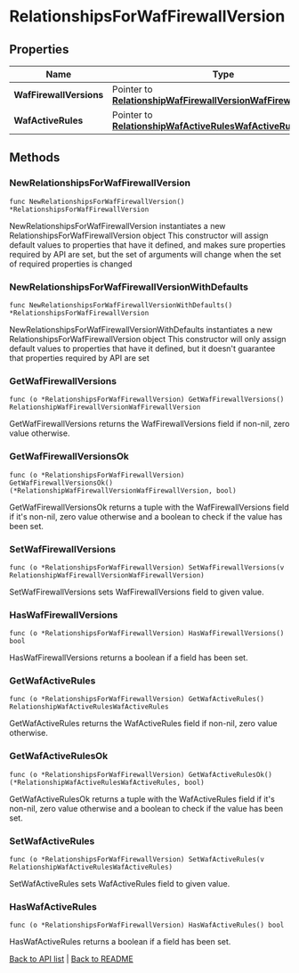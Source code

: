 # RelationshipsForWafFirewallVersion

## Properties

Name | Type | Description | Notes
------------ | ------------- | ------------- | -------------
**WafFirewallVersions** | Pointer to [**RelationshipWafFirewallVersionWafFirewallVersion**](RelationshipWafFirewallVersionWafFirewallVersion.md) |  | [optional] 
**WafActiveRules** | Pointer to [**RelationshipWafActiveRulesWafActiveRules**](RelationshipWafActiveRulesWafActiveRules.md) |  | [optional] 

## Methods

### NewRelationshipsForWafFirewallVersion

`func NewRelationshipsForWafFirewallVersion() *RelationshipsForWafFirewallVersion`

NewRelationshipsForWafFirewallVersion instantiates a new RelationshipsForWafFirewallVersion object
This constructor will assign default values to properties that have it defined,
and makes sure properties required by API are set, but the set of arguments
will change when the set of required properties is changed

### NewRelationshipsForWafFirewallVersionWithDefaults

`func NewRelationshipsForWafFirewallVersionWithDefaults() *RelationshipsForWafFirewallVersion`

NewRelationshipsForWafFirewallVersionWithDefaults instantiates a new RelationshipsForWafFirewallVersion object
This constructor will only assign default values to properties that have it defined,
but it doesn't guarantee that properties required by API are set

### GetWafFirewallVersions

`func (o *RelationshipsForWafFirewallVersion) GetWafFirewallVersions() RelationshipWafFirewallVersionWafFirewallVersion`

GetWafFirewallVersions returns the WafFirewallVersions field if non-nil, zero value otherwise.

### GetWafFirewallVersionsOk

`func (o *RelationshipsForWafFirewallVersion) GetWafFirewallVersionsOk() (*RelationshipWafFirewallVersionWafFirewallVersion, bool)`

GetWafFirewallVersionsOk returns a tuple with the WafFirewallVersions field if it's non-nil, zero value otherwise
and a boolean to check if the value has been set.

### SetWafFirewallVersions

`func (o *RelationshipsForWafFirewallVersion) SetWafFirewallVersions(v RelationshipWafFirewallVersionWafFirewallVersion)`

SetWafFirewallVersions sets WafFirewallVersions field to given value.

### HasWafFirewallVersions

`func (o *RelationshipsForWafFirewallVersion) HasWafFirewallVersions() bool`

HasWafFirewallVersions returns a boolean if a field has been set.

### GetWafActiveRules

`func (o *RelationshipsForWafFirewallVersion) GetWafActiveRules() RelationshipWafActiveRulesWafActiveRules`

GetWafActiveRules returns the WafActiveRules field if non-nil, zero value otherwise.

### GetWafActiveRulesOk

`func (o *RelationshipsForWafFirewallVersion) GetWafActiveRulesOk() (*RelationshipWafActiveRulesWafActiveRules, bool)`

GetWafActiveRulesOk returns a tuple with the WafActiveRules field if it's non-nil, zero value otherwise
and a boolean to check if the value has been set.

### SetWafActiveRules

`func (o *RelationshipsForWafFirewallVersion) SetWafActiveRules(v RelationshipWafActiveRulesWafActiveRules)`

SetWafActiveRules sets WafActiveRules field to given value.

### HasWafActiveRules

`func (o *RelationshipsForWafFirewallVersion) HasWafActiveRules() bool`

HasWafActiveRules returns a boolean if a field has been set.


[Back to API list](../README.md#documentation-for-api-endpoints) | [Back to README](../README.md)
